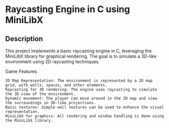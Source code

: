 # Raycasting Engine in C using MiniLibX

## Description

This project implements a basic raycasting engine in C, leveraging the MiniLibX library for graphical rendering. The goal is to simulate a 3D-like environment using 2D raycasting techniques.

Game Features

    2D Map Representation: The environment is represented by a 2D map grid, with walls, spaces, and other elements.
    Raycasting for 3D rendering: The engine uses raycasting to simulate the 3D view of the environment.
    Dynamic movement: The player can move around in the 2D map and view the surroundings in 3D-like projections.
    Basic textures: Simple wall textures can be used to enhance the visual representation.
    MiniLibX for graphics: All rendering and window handling is done using the MiniLibX library.
